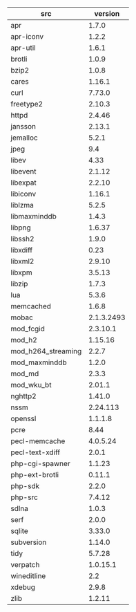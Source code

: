 | src | version |
| ---- | ---- |
| apr | 1.7.0 |
| apr-iconv | 1.2.2 |
| apr-util | 1.6.1 |
| brotli | 1.0.9 |
| bzip2 | 1.0.8 |
| cares | 1.16.1 |
| curl | 7.73.0 |
| freetype2 | 2.10.3 |
| httpd | 2.4.46 |
| jansson | 2.13.1 |
| jemalloc | 5.2.1 |
| jpeg | 9.4 |
| libev | 4.33 |
| libevent | 2.1.12 |
| libexpat | 2.2.10 |
| libiconv | 1.16.1 |
| liblzma | 5.2.5 |
| libmaxminddb | 1.4.3 |
| libpng | 1.6.37 |
| libssh2 | 1.9.0 |
| libxdiff | 0.23 |
| libxml2 | 2.9.10 |
| libxpm | 3.5.13 |
| libzip | 1.7.3 |
| lua | 5.3.6 |
| memcached | 1.6.8 |
| mobac | 2.1.3.2493 |
| mod_fcgid | 2.3.10.1 |
| mod_h2 | 1.15.16 |
| mod_h264_streaming | 2.2.7 |
| mod_maxminddb | 1.2.0 |
| mod_md | 2.3.3 |
| mod_wku_bt | 2.01.1 |
| nghttp2 | 1.41.0 |
| nssm | 2.24.113 |
| openssl | 1.1.1.8 |
| pcre | 8.44 |
| pecl-memcache | 4.0.5.24 |
| pecl-text-xdiff | 2.0.1 |
| php-cgi-spawner | 1.1.23 |
| php-ext-brotli | 0.11.1 |
| php-sdk | 2.2.0 |
| php-src | 7.4.12 |
| sdlna | 1.0.3 |
| serf | 2.0.0 |
| sqlite | 3.33.0 |
| subversion | 1.14.0 |
| tidy | 5.7.28 |
| verpatch | 1.0.15.1 |
| wineditline | 2.2 |
| xdebug | 2.9.8 |
| zlib | 1.2.11 |

